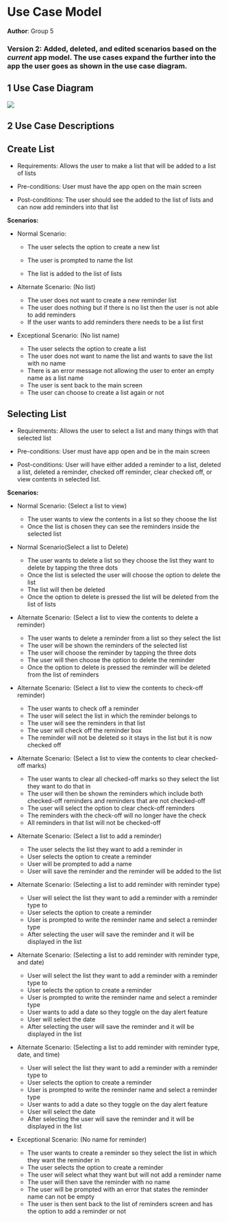 # Use Case Model

**Author**: Group 5

### Version 2: Added, deleted, and edited scenarios based on the *current* app model. The use cases expand the further into the app the user goes as shown in the use case diagram. 


## 1 Use Case Diagram
<img src="https://i.ibb.co/f82dY1q/Use-Case-Diagram.png">




## 2 Use Case Descriptions




## Create List

- Requirements: Allows the user to make a list that will be added to a list of lists

- Pre-conditions: User must have the app open on the main screen

- Post-conditions: The user should see the added to the list of lists and can now add reminders into that list 

**Scenarios:**

- Normal Scenario:
	- The user selects the option to create a new list
  
	- The user is prompted to name the list
  
	- The list is added to the list of lists

- Alternate Scenario: (No list)
	- The user does not want to create a new reminder list
	- The user does nothing but if there is no list then the user is not able to add reminders
	- If the user wants to add reminders there needs to be a list first 

- Exceptional Scenario: (No list name)
	- The user selects the option to create a list
	- The user does not want to name the list and wants to save the list with no name
	- There is an error message not allowing the user to enter an empty name as a list name
	- The user is sent back to the main screen
	- The user can choose to create a list again or not


## Selecting List

- Requirements: Allows the user to select a list and many things with that selected list

- Pre-conditions: User must have app open and be in the main screen

- Post-conditions: User will have either added a reminder to a list, deleted a list, deleted a reminder, checked off reminder, clear checked off, or view contents in selected list.

**Scenarios:**

- Normal Scenario: (Select a list to view)
	- The user wants to view the contents in a list so they choose the list 
	- Once the list is chosen they can see the reminders inside the selected list 
	
- Normal Scenario(Select a list to Delete)
	- The user wants to delete a list so they choose the list they want to delete by tapping the three dots 
	- Once the list is selected the user will choose the option to delete the list 
	- The list will then be deleted 
	- Once the option to delete is pressed the list will be deleted from the list of lists
	
- Alternate Scenario: (Select a list to view the contents to delete a reminder)
	- The user wants to delete a reminder from a list so they select the list 
	- The user will be shown the reminders of the selected list 
	- The user will choose the reminder by tapping the three dots
	- The user will then choose the option to delete the reminder 
	- Once the option to delete is pressed the reminder will be deleted from the list of reminders

- Alternate Scenario: (Select a list to view the contents to check-off reminder)
	- The user wants to check off a reminder
	- The user will select the list in which the reminder belongs to 
	- The user will see the reminders in that list  
	- The user will check off the reminder box
	- The reminder will not be deleted so it stays in the list but it is now checked off

- Alternate Scenario: (Select a list to view the contents to clear checked-off marks)
	- The user wants to clear all checked-off marks so they select the list they want to do that in 
	- The user will then be shown the reminders which include both checked-off reminders and reminders that are not checked-off
	- The user will select the option to clear check-off reminders
	- The reminders with the check-off will no longer have the check 
	- All reminders in that list will not be checked-off 

- Alternate Scenario: (Select a list to add a reminder)
	- The user selects the list they want to add a reminder in 
	- User selects the option to create a reminder
	- User will be prompted to add a name 
	- User will save the reminder and the reminder will be added to the list 

- Alternate Scenario: (Selecting a list to add reminder with reminder type)
	- User will select the list they want to add a reminder with a reminder type to 
	- User selects the option to create a reminder
	- User is prompted to write the reminder name and select a reminder type
	- After selecting the user will save the reminder and it will be displayed in the list

- Alternate Scenario: (Selecting a list to add reminder with reminder type, and date)
	- User will select the list they want to add a reminder with a reminder type to 
	- User selects the option to create a reminder
	- User is prompted to write the reminder name and select a reminder type
	- User wants to add a date so they toggle on the day alert feature 
	- User will select the date 
	- After selecting the user will save the reminder and it will be displayed in the list

- Alternate Scenario: (Selecting a list to add reminder with reminder type, date, and time)
	- User will select the list they want to add a reminder with a reminder type to 
	- User selects the option to create a reminder
	- User is prompted to write the reminder name and select a reminder type
	- User wants to add a date so they toggle on the day alert feature 
	- User will select the date 
	- After selecting the user will save the reminder and it will be displayed in the list

- Exceptional Scenario: (No name for reminder)
	- The user wants to create a reminder so they select the list in which they want the reminder in
	- The user selects the option to create a reminder
	- The user will select what they want but will not add a reminder name
	- The user will then save the reminder with no name 
	- The user will be prompted with an error that states the reminder name can not be empty 
	- The user is then sent back to the list of reminders screen and has the option to add a reminder or not
